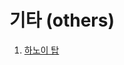 # 기타 (others)
1. [하노이 탑](https://github.com/Iam-Sunghyun/javascript-algorithms/blob/main/src/algorithms/others/hanoiTower1.JS)
